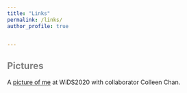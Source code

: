 ```yaml
---
title: "Links"
permalink: /links/
author_profile: true


---
```




<span style='color:grey'> Pictures </span>
-----------------------------------------------------

A [picture of me](https:janasoham.github.io/files/wids1.jpg) at WiDS2020 with collaborator Colleen Chan.

